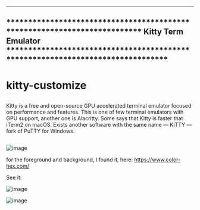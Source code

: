 ------------------------------------------------------------------------------------------------------------------------------------------------------------------------------
************************************************************************* Kitty Term Emulator *******************************************************************************
------------------------------------------------------------------------------------------------------------------------------------------------------------------------------
# kitty-customize

##
Kitty is a free and open-source GPU accelerated terminal emulator focused on performance and features. This is one of few terminal emulators with GPU support, another one is Alacritty. Some says that Kitty is faster that iTerm2 on macOS. Exists another software with the same name — KiTTY — fork of PuTTY for Windows.
##

![image](https://user-images.githubusercontent.com/83835896/141437593-58da45c4-303b-4f0e-a45c-42471423e19d.png)

for the foreground and background, I found it, here: https://www.color-hex.com/


See it:

![image](https://user-images.githubusercontent.com/83835896/141429253-d6dab17e-a34e-4558-92df-806be0884d86.png)

![image](https://user-images.githubusercontent.com/83835896/145286680-928ffd55-a150-41fe-8864-671bd45cfd24.png)

